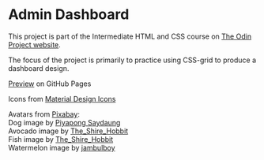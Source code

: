 # Admin Dashboard
This project is part of the Intermediate HTML and CSS course on [The Odin Project website](https://www.theodinproject.com).

The focus of the project is primarily to practice using CSS-grid to produce a dashboard design. 

[Preview](https://jshc.github.io/odin-admindashboard/) on GitHub Pages

Icons from [Material Design Icons](https://materialdesignicons.com/)

Avatars from [Pixabay](https://pixabay.com/):  
Dog image by [Piyapong Saydaung](https://pixabay.com/users/saydung89-18713596/)  
Avocado image by [The_Shire_Hobbit](https://pixabay.com/users/the_shire_hobbit-21148986/)  
Fish image by [The_Shire_Hobbit](https://pixabay.com/users/the_shire_hobbit-21148986/)  
Watermelon image by [jambulboy](https://pixabay.com/users/jambulboy-4860762/)